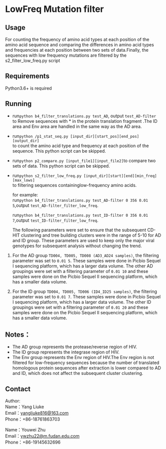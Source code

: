 # LowFreq Mutation filter

## Usage
For counting the frequency of amino acid types at each position of the amino acid sequence and comparing the
differences in amino acid types and frequencies at each position between two sets of data.Finally, the sequences with low frequency mutations are filtered by the s2_filter_low_freq.py script

## Requirements
Python3.6+ is required

## Running
+ run`python b4_filter_translations.py test_AD`, output `test_AD-filter`<br>to Remove sequences with * in the protein translation fragment .The ID area and Env area are handled in the same way as the AD area.

+ run`python /p1_stat_seq.py [input_dir][start_pos][end_pos][output_dir]`<br>to count the amino acid type and frequency at each position of the sequence.
  This python script can be skipped.
  
+ run`python p2_compare.py [input_file1][input_file2]`to compare two sets of data.
  This python script can be skipped.
  
+ run`python s2_filter_low_freq.py [input_dir][start][end][min_freq][max_lows]`<br>to filtering sequences containinglow-frequency amino acids.

  for example:<br>
  run`python b4_filter_translations.py test_AD-filter 0 356 0.01 5`,output
  `test_AD-filter_filter_low_freq`.
  
   run`python b4_filter_translations.py test_ID-filter 0 356 0.01 7`,output
  `test_ID-filter_filter_low_freq`.

  The following parameters were set to ensure that the subsequent CD-HIT clustering and tree building clusters were in the range of 5-10 for AD and ID group. These parameters are used to keep only the major viral genotypes for subsequent analysis without changing the trend.
  
 1. For the AD group `TD004, TD005, TD008 (AD3_AD24 samples)`, the filtering parameter was set to `0.01 5`. These samples were done in Picbio Sequel I sequencing platform, which has a larger data volume. The other AD groupings were set with a filtering parameter of `0.01 10` and these samples were done on the Picbio Sequel II sequencing platform, which has a smaller data volume.
 
 2. For the ID group `TD004, TD005, TD006 (ID4_ID25 samples)`, the filtering parameter was set to `0.01 7`. These samples were done in Picbio Sequel I sequencing platform, which has a larger data volume. The other ID groupings were set with a filtering parameter of `0.01 20` and these samples were done on the Picbio Sequel II sequencing platform, which has a smaller data volume.

## Notes：
  + The AD group represents the protease/reverse region of HIV.
  + The ID group represents the integrase region of HIV.
  + The Env group represents the Env region of HIV.The Env region is not filtered for low-frequency sequences because the number of translated homologous protein sequences after extraction is lower compared to AD and ID, which does not affect the subsequent cluster clustering.
  
## Contact
Author:<br>
Name：Yang Liuke<br>
Email：yangliuke816@163.com<br>
Phone：+86-18761863703

Name：Youwei Zhu<br>
Email：ywzhu22@m.fudan.edu.com<br>
Phone：+86-19145632696

